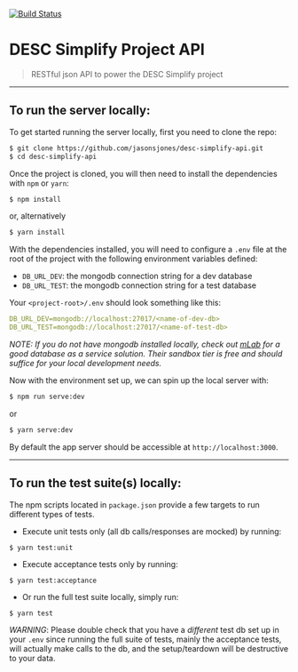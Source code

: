 [![Build Status][circleci-image]][circleci-url]

# DESC Simplify Project API

> RESTful json API to power the DESC Simplify project

---

## To run the server locally:

To get started running the server locally, first you need to clone the repo:

```bash
$ git clone https://github.com/jasonsjones/desc-simplify-api.git
$ cd desc-simplify-api
```

Once the project is cloned, you will then need to install the dependencies with `npm` or `yarn`:

```bash
$ npm install
```

or, alternatively

```bash
$ yarn install
```

With the dependencies installed, you will need to configure a `.env` file at the root of the project with the following environment variables defined:

-   `DB_URL_DEV`: the mongodb connection string for a dev database
-   `DB_URL_TEST`: the mongodb connection string for a test database

Your `<project-root>/.env` should look something like this:

```yaml
DB_URL_DEV=mongodb://localhost:27017/<name-of-dev-db>
DB_URL_TEST=mongodb://localhost:27017/<name-of-test-db>
```

_NOTE: If you do not have *mongodb* installed locally, check out [mLab](https://mlab.com) for a good database as a service solution. Their sandbox tier is free and should suffice for your local development needs._

Now with the environment set up, we can spin up the local server with:

```bash
$ npm run serve:dev
```

or

```bash
$ yarn serve:dev
```

By default the app server should be accessible at `http://localhost:3000`.

---

## To run the test suite(s) locally:

The npm scripts located in `package.json` provide a few targets to run different types of tests.

-   Execute unit tests only (all db calls/responses are mocked) by running:

```
$ yarn test:unit
```

-   Execute acceptance tests only by running:

```
$ yarn test:acceptance
```

-   Or run the full test suite locally, simply run:

```bash
$ yarn test
```

_WARNING_: Please double check that you have a _different_ test db set up in your `.env` since running the full suite of tests, mainly the acceptance tests, will actually make calls to the db, and the setup/teardown will be destructive to your data.

[circleci-image]: https://img.shields.io/circleci/project/github/jasonsjones/desc-simplify-api.svg?style=flat-square
[circleci-url]: https://circleci.com/gh/jasonsjones/desc-simplify-api
